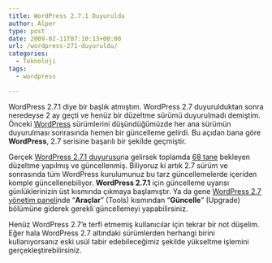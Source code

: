 ```yaml
---
title: WordPress 2.7.1 Duyuruldu
author: Alper
type: post
date: 2009-02-11T07:10:13+00:00
url: /wordpress-271-duyuruldu/
categories:
  - Teknoloji
tags:
  - wordpress

---
```

WordPress 2.7.1 diye bir başlık atmıştım. WordPress 2.7 duyurulduktan sonra neredeyse 2 ay geçti ve henüz bir düzeltme sürümü duyurulmadı demiştim. Önceki [WordPress][1] sürümlerini düşündüğümüzde her ana sürümün duyurulması sonrasında hemen bir güncelleme gelirdi. Bu açıdan bana göre **WordPress**, 2.7 serisine başarılı bir şekilde geçmiştir.<!--more-->

Gerçek [WordPress 2.7.1 duyurusu][2]na gelirsek toplamda [68 tane][3] bekleyen düzeltme yapılmış ve güncellenmiş. Biliyoruz ki artık 2.7 sürüm ve sonrasında tüm WordPress kurulumunuz bu tarz güncellemelerde içeriden komple güncellenebiliyor. **WordPress 2.7.1** için güncelleme uyarısı günlüklerinizin üst kısmında çıkmaya başlamıştır. Ya da gene [WordPress 2.7 yönetim paneli][4]nde &#8220;**Araçlar**&#8221; (Tools) kısmından &#8220;**Güncelle**&#8221; (Upgrade) bölümüne giderek gerekli güncellemeyi yapabilirsiniz. 

Henüz WordPress 2.7&#8217;e terfi etmemiş kullanıcılar için tekrar bir not düşelim. Eğer hala WordPress 2.7 altındaki sürümlerden herhangi birini kullanıyorsanız eski usül tabir edebileceğimiz şekilde yükseltme işlemini gerçekleştirebilirsiniz.

 [1]: https://wordpress.org
 [2]: https://wordpress.org/development/2009/02/wordpress-271/
 [3]: https://core.trac.wordpress.org/query?status=closed&milestone=2.7.1&resolution=fixed&order=priority
 [4]: https://www.murekkep.org/wordpress-27-yonetim-paneli-degisiklikleri-656